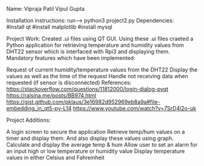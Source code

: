 Name: Vipraja Patil
      Vipul Gupta

Installation instructions: run--> python3 project2.py
Dependencies:  
#install qt
#install matplotlib
#install mysql

Project Work: Created .ui files using QT GUI. Using these .ui files craeted a Python application for retrieving temperature and humidity values from DHT22 sensor which is interfaced with Rpi3 and displaying them. Mandatory features which have been implemented:

Request of current humidity/temperature values from the DHT22
Display the values as well as the time of the request
Handle not receiving data when requested (if sensor is disconnected)
References: https://stackoverflow.com/questions/11812000/login-dialog-pyqt https://ralsina.me/posts/BB974.html https://gist.github.com/pklaus/3e16982d952969eb8a9a#file-embedding_in_qt5-py-L14 https://www.youtube.com/watch?v=7SrD4l2o-uk

Project Additions:

A login screen to secure the application
Retrieve temp/hum values on a timer and display them. And also display these values using graph.
Calculate and display the average temp & hum
Allow user to set an alarm for an input high or low temperature or humidity value
Display temperature values in either Celsius and Fahreinheit
